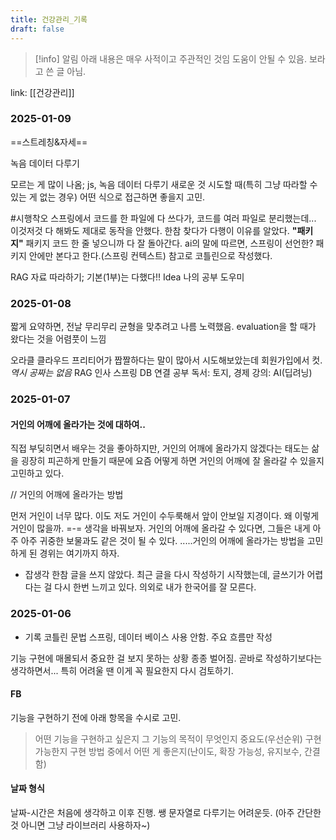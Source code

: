 ```yaml
---
title: 건강관리_기록
draft: false
---
```

> [!info] 알림
> 아래 내용은 매우 사적이고 주관적인 것임
> 도움이 안될 수 있음. 
> 보라고 쓴 글 아님. 


link: [[건강관리]]




### 2025-01-09
==스트레칭&자세==

녹음 데이터 다루기

모르는 게 많이 나옴; js, 녹음 데이터 다루기 
새로운 것 시도할 때(특히 그냥 따라할 수 있는 게 없는 경우) 어떤 식으로 접근하면 좋을지 고민.



#시행착오
스프링에서 코드를 한 파일에 다 쓰다가, 코드를 여러 파일로 분리했는데... 이것저것 다 해봐도 제대로 동작을 안했다. 
한참 찾다가 다행이 이유를 알았다. 
**"패키지"** 
패키지 코드 한 줄 넣으니까 다 잘 돌아간다. 
ai의 말에 따르면, 스프링이 선언한? 패키지 안에만 본다고 한다.(스프링 컨텍스트)
참고로 코틀린으로 작성했다. 



RAG 자료 따라하기; 기본(1부)는 다했다!!
Idea 나의 공부 도우미





### 2025-01-08
짧게 요약하면,
전날 무리무리
균형을 맞추려고 나름 노력했음. 
evaluation을 할 때가 왔다는 것을 어렴풋이 느낌

오라클 클라우드 프리티어가 짭짤하다는 말이 많아서 시도해보았는데
회원가입에서 컷. *역시 공짜는 없음*
RAG 인사
스프링 DB 연결 공부
독서: 토지, 경제
강의: AI(딥려닝)



### 2025-01-07

####     거인의 어깨에 올라가는 것에 대하여..
직접 부딪히면서 배우는 것을 좋아하지만, 거인의 어깨에 올라가지 않겠다는 태도는 삶을 굉장히 피곤하게 만들기 때문에 요즘 어떻게 하면 거인의 어깨에 잘 올라갈 수 있을지 고민하고 있다. 

// 거인의 어깨에 올라가는 방법

먼저 거인이 너무 많다. 
이도 저도 거인이 수두룩해서 앞이 안보일 지경이다.
왜 이렇게 거인이 많을까.
=-= 생각을 바꿔보자. 
거인의 어깨에 올라갈 수 있다면, 그들은 내게 아주 아주 귀중한 보물과도 같은 것이 될 수 있다. 
.....거인의 어깨에 올라가는 방법을 고민하게 된 경위는 여기까지 하자. 


- 잡생각
한참 글을 쓰지 않았다. 최근 글을 다시 작성하기 시작했는데, 글쓰기가 어렵다는 걸 다시 한번 느끼고 있다. 의외로 내가 한국어를 잘 모른다. 





### 2025-01-06
- 기록
코틀린 문법
스프링, 데이터 베이스 사용 안함. 주요 흐름만 작성

기능 구현에 매몰되서 중요한 걸 보지 못하는 상황 종종 벌어짐. 
곧바로 작성하기보다는 생각하면서...
특히 어려울 땐 이게 꼭 필요한지 다시 검토하기. 

#### FB
기능을 구현하기 전에 아래 항목을 수시로 고민. 
> 어떤 기능을 구현하고 싶은지
> 그 기능의 목적이 무엇인지
> 중요도(우선순위)
> 구현 가능한지
> 구현 방법 중에서 어떤 게 좋은지(난이도, 확장 가능성, 유지보수, 간결함)

#### 날짜 형식
날짜-시간은 처음에 생각하고 이후 진행.
쌩 문자열로 다루기는 어려운듯.
(아주 간단한 것 아니면 그냥 라이브러리 사용하자~)